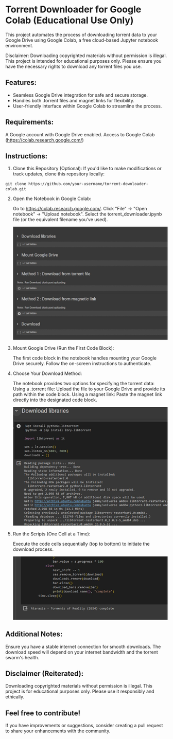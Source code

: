 # Torrent Downloader for Google Colab (Educational Use Only)

This project automates the process of downloading torrent data to your Google Drive using Google Colab, a free cloud-based Jupyter notebook environment.

Disclaimer: Downloading copyrighted materials without permission is illegal. This project is intended for educational purposes only. Please ensure you have the necessary rights to download any torrent files you use.


## Features:

* Seamless Google Drive integration for safe and secure storage.
* Handles both .torrent files and magnet links for flexibility.
* User-friendly interface within Google Colab to streamline the process.

## Requirements:

A Google account with Google Drive enabled.
Access to Google Colab (https://colab.research.google.com/)

## Instructions:

1. Clone this Repository (Optional):
If you'd like to make modifications or track updates, clone this repository locally:

```
git clone https://github.com/your-username/torrent-downloader-colab.git
```

2. Open the Notebook in Google Colab:

    Go to https://colab.research.google.com/.
    Click "File" -> "Open notebook" -> "Upload notebook".
    Select the torrent_downloader.ipynb file (or the equivalent filename you've used).

    ![Overview](/assests/overview.jpg)

3. Mount Google Drive (Run the First Code Block):

    The first code block in the notebook handles mounting your Google Drive securely. Follow the on-screen instructions to authenticate.

4. Choose Your Download Method:

    The notebook provides two options for specifying the torrent data:
    Using a .torrent file: Upload the file to your Google Drive and provide its path within the code block.
    Using a magnet link: Paste the magnet link directly into the designated code block.


    ![Step1](/assests/Step1.jpg)

5. Run the Scripts (One Cell at a Time):

    Execute the code cells sequentially (top to bottom) to initiate the download process.

    ![Step2](/assests/Step3.jpg)

## Additional Notes:

Ensure you have a stable internet connection for smooth downloads.
The download speed will depend on your internet bandwidth and the torrent swarm's health.

## Disclaimer (Reiterated):

Downloading copyrighted materials without permission is illegal. This project is for educational purposes only. Please use it responsibly and ethically.

## Feel free to contribute!

If you have improvements or suggestions, consider creating a pull request to share your enhancements with the community.
